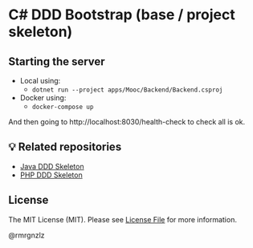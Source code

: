 # C# DDD Bootstrap (base / project skeleton)

## Starting the server
* Local using:
    * `dotnet run --project apps/Mooc/Backend/Backend.csproj`
* Docker using:
    * `docker-compose up`
    
And then going to http://localhost:8030/health-check to check all is ok.

## 💡 Related repositories

* [Java DDD Skeleton](https://github.com/CodelyTV/java-ddd-skeleton)
* [PHP DDD Skeleton](https://github.com/CodelyTV/php-ddd-skeleton)

## License

The MIT License (MIT). Please see [License File][link-license] for more information.

[link-license]: LICENSE
[link-readme]: README.md
[link-author]: https://github.com/CodelyTV
[link-contributors]: ../../contributors

@rmrgnzlz

